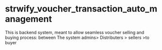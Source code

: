 # strwify_voucher_transaction_auto_management
This is backend system, meant to allow seamless voucher selling and buying process: between The system admins> Distributers > sellers >to buyer
